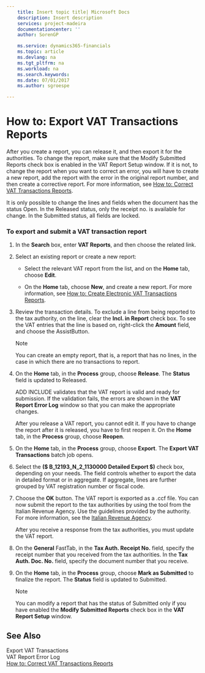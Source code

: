 ```yaml
---
    title: Insert topic title| Microsoft Docs
    description: Insert description
    services: project-madeira
    documentationcenter: ''
    author: SorenGP

    ms.service: dynamics365-financials
    ms.topic: article
    ms.devlang: na
    ms.tgt_pltfrm: na
    ms.workload: na
    ms.search.keywords:
    ms.date: 07/01/2017
    ms.author: sgroespe

---
```

# How to: Export VAT Transactions Reports
After you create a report, you can release it, and then export it for the authorities. To change the report, make sure that the Modify Submitted Reports check box is enabled in the VAT Report Setup window. If it is not, to change the report when you want to correct an error, you will have to create a new report, add the report with the error in the original report number, and then create a corrective report. For more information, see [How to: Correct VAT Transactions Reports](../how-to-correct-vat-transactions-reports.md).  
  
 It is only possible to change the lines and fields when the document has the status Open. In the Released status, only the receipt no. is available for change. In the Submitted status, all fields are locked.  
  
### To export and submit a VAT transaction report  
  
1.  In the **Search** box, enter **VAT Reports**, and then choose the related link.  
  
2.  Select an existing report or create a new report:  
  
    -   Select the relevant VAT report from the list, and on the **Home** tab, choose **Edit**.  
  
    -   On the **Home** tab, choose **New**, and create a new report. For more information, see [How to: Create Electronic VAT Transactions Reports](../how-to-create-electronic-vat-transactions-reports.md).  
  
3.  Review the transaction details. To exclude a line from being reported to the tax authority, on the line, clear the **Incl. in Report** check box. To see the VAT entries that the line is based on, right-click the **Amount** field, and choose the AssistButton.  
  
    > [!NOTE]  
    >  You can create an empty report, that is, a report that has no lines, in the case in which there are no transactions to report.  
  
4.  On the **Home** tab, in the **Process** group, choose **Release**. The **Status** field is updated to Released.  
  
     ADD INCLUDE<!--[!INCLUDE[navnow](../../includes/navnow_md.md)]--> validates that the VAT report is valid and ready for submission. If the validation fails, the errors are shown in the **VAT Report Error Log** window so that you can make the appropriate changes.  
  
     After you release a VAT report, you cannot edit it. If you have to change the report after it is released, you have to first reopen it. On the **Home** tab, in the **Process** group, choose **Reopen**.  
  
5.  On the **Home** tab, in the **Process** group, choose **Export**. The **Export VAT Transactions** batch job opens.  
  
6.  Select the **\($ B\_12193\_N\_2\_1130000 Detailed Export $\)** check box, depending on your needs. The field controls whether to export the data in detailed format or in aggregate. If aggregate, lines are further grouped by VAT registration number or fiscal code.  
  
7.  Choose the **OK** button. The VAT report is exported as a .ccf file. You can now submit the report to the tax authorities by using the tool from the Italian Revenue Agency. Use the guidelines provided by the authority. For more information, see the [Italian Revenue Agency](http://go.microsoft.com/fwlink/?LinkID=206524).  
  
     After you receive a response from the tax authorities, you must update the VAT report.  
  
8.  On the **General** FastTab, in the **Tax Auth. Receipt No.** field, specify the receipt number that you received from the tax authorities. In the **Tax Auth. Doc. No.** field, specify the document number that you receive.  
  
9. On the **Home** tab, in the **Process** group, choose **Mark as Submitted** to finalize the report. The **Status** field is updated to Submitted.  
  
    > [!NOTE]  
    >  You can modify a report that has the status of Submitted only if you have enabled the **Modify Submitted Reports** check box in the **VAT Report Setup** window.  
  
## See Also  
 Export VAT Transactions   
 VAT Report Error Log   
 [How to: Correct VAT Transactions Reports](../how-to-correct-vat-transactions-reports.md)
